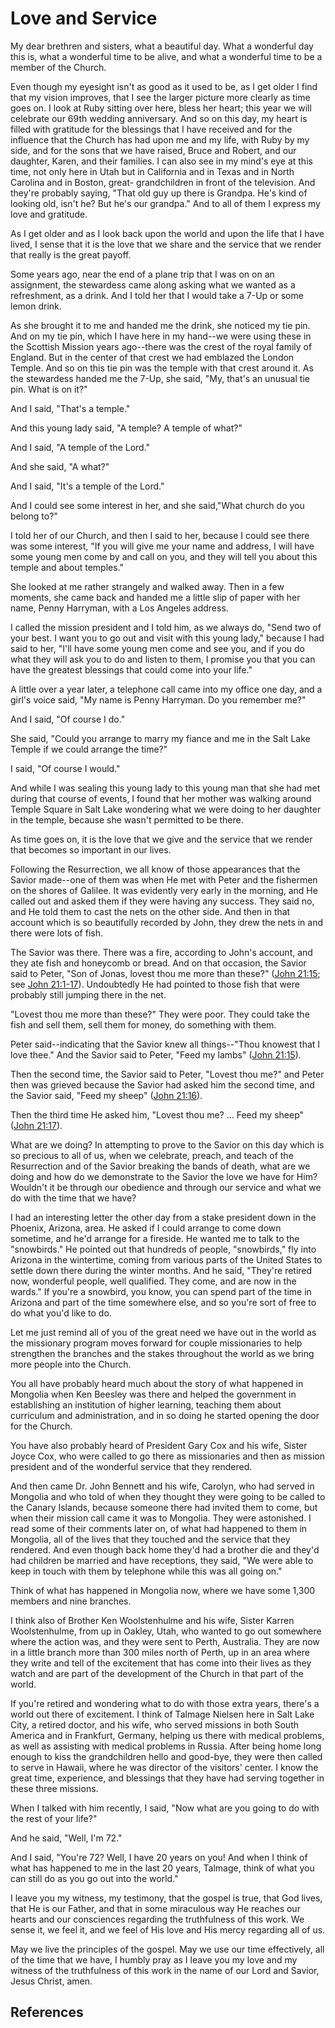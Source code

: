 # Love and Service

My dear brethren and sisters, what a beautiful day. What a wonderful day this
is, what a wonderful time to be alive, and what a wonderful time to be a
member of the Church.

Even though my eyesight isn't as good as it used to be, as I get older I find
that my vision improves, that I see the larger picture more clearly as time
goes on. I look at Ruby sitting over here, bless her heart; this year we will
celebrate our 69th wedding anniversary. And so on this day, my heart is filled
with gratitude for the blessings that I have received and for the influence
that the Church has had upon me and my life, with Ruby by my side, and for the
sons that we have raised, Bruce and Robert, and our daughter, Karen, and their
families. I can also see in my mind's eye at this time, not only here in Utah
but in California and in Texas and in North Carolina and in Boston, great-
grandchildren in front of the television. And they're probably saying, "That
old guy up there is Grandpa. He's kind of looking old, isn't he? But he's our
grandpa." And to all of them I express my love and gratitude.

As I get older and as I look back upon the world and upon the life that I have
lived, I sense that it is the love that we share and the service that we
render that really is the great payoff.

Some years ago, near the end of a plane trip that I was on on an assignment,
the stewardess came along asking what we wanted as a refreshment, as a drink.
And I told her that I would take a 7-Up or some lemon drink.

As she brought it to me and handed me the drink, she noticed my tie pin. And
on my tie pin, which I have here in my hand--we were using these in the
Scottish Mission years ago--there was the crest of the royal family of
England. But in the center of that crest we had emblazed the London Temple.
And so on this tie pin was the temple with that crest around it. As the
stewardess handed me the 7-Up, she said, "My, that's an unusual tie pin. What
is on it?"

And I said, "That's a temple."

And this young lady said, "A temple? A temple of what?"

And I said, "A temple of the Lord."

And she said, "A what?"

And I said, "It's a temple of the Lord."

And I could see some interest in her, and she said,"What church do you belong
to?"

I told her of our Church, and then I said to her, because I could see there
was some interest, "If you will give me your name and address, I will have
some young men come by and call on you, and they will tell you about this
temple and about temples."

She looked at me rather strangely and walked away. Then in a few moments, she
came back and handed me a little slip of paper with her name, Penny Harryman,
with a Los Angeles address.

I called the mission president and I told him, as we always do, "Send two of
your best. I want you to go out and visit with this young lady," because I had
said to her, "I'll have some young men come and see you, and if you do what
they will ask you to do and listen to them, I promise you that you can have
the greatest blessings that could come into your life."

A little over a year later, a telephone call came into my office one day, and
a girl's voice said, "My name is Penny Harryman. Do you remember me?"

And I said, "Of course I do."

She said, "Could you arrange to marry my fiance and me in the Salt Lake Temple
if we could arrange the time?"

I said, "Of course I would."

And while I was sealing this young lady to this young man that she had met
during that course of events, I found that her mother was walking around
Temple Square in Salt Lake wondering what we were doing to her daughter in the
temple, because she wasn't permitted to be there.

As time goes on, it is the love that we give and the service that we render
that becomes so important in our lives.

Following the Resurrection, we all know of those appearances that the Savior
made--one of them was when He met with Peter and the fishermen on the shores
of Galilee. It was evidently very early in the morning, and He called out and
asked them if they were having any success. They said no, and He told them to
cast the nets on the other side. And then in that account which is so
beautifully recorded by John, they drew the nets in and there were lots of
fish.

The Savior was there. There was a fire, according to John's account, and they
ate fish and honeycomb or bread. And on that occasion, the Savior said to
Peter, "Son of Jonas, lovest thou me more than these?" ([John
21:15](/scriptures/nt/john/21.15?lang=eng#14); see [John
21:1-17](/scriptures/nt/john/21.1-17?lang=eng#0)). Undoubtedly He had pointed
to those fish that were probably still jumping there in the net.

"Lovest thou me more than these?" They were poor. They could take the fish and
sell them, sell them for money, do something with them.

Peter said--indicating that the Savior knew all things--"Thou knowest that I
love thee." And the Savior said to Peter, "Feed my lambs" ([John
21:15](/scriptures/nt/john/21.15?lang=eng#14)).

Then the second time, the Savior said to Peter, "Lovest thou me?" and Peter
then was grieved because the Savior had asked him the second time, and the
Savior said, "Feed my sheep" ([John
21:16](/scriptures/nt/john/21.16?lang=eng#15)).

Then the third time He asked him, "Lovest thou me? ... Feed my sheep" ([John
21:17](/scriptures/nt/john/21.17?lang=eng#16)).

What are we doing? In attempting to prove to the Savior on this day which is
so precious to all of us, when we celebrate, preach, and teach of the
Resurrection and of the Savior breaking the bands of death, what are we doing
and how do we demonstrate to the Savior the love we have for Him? Wouldn't it
be through our obedience and through our service and what we do with the time
that we have?

I had an interesting letter the other day from a stake president down in the
Phoenix, Arizona, area. He asked if I could arrange to come down sometime, and
he'd arrange for a fireside. He wanted me to talk to the "snowbirds." He
pointed out that hundreds of people, "snowbirds," fly into Arizona in the
wintertime, coming from various parts of the United States to settle down
there during the winter months. And he said, "They're retired now, wonderful
people, well qualified. They come, and are now in the wards." If you're a
snowbird, you know, you can spend part of the time in Arizona and part of the
time somewhere else, and so you're sort of free to do what you'd like to do.

Let me just remind all of you of the great need we have out in the world as
the missionary program moves forward for couple missionaries to help
strengthen the branches and the stakes throughout the world as we bring more
people into the Church.

You all have probably heard much about the story of what happened in Mongolia
when Ken Beesley was there and helped the government in establishing an
institution of higher learning, teaching them about curriculum and
administration, and in so doing he started opening the door for the Church.

You have also probably heard of President Gary Cox and his wife, Sister Joyce
Cox, who were called to go there as missionaries and then as mission president
and of the wonderful service that they rendered.

And then came Dr. John Bennett and his wife, Carolyn, who had served in
Mongolia and who told of when they thought they were going to be called to the
Canary Islands, because someone there had invited them to come, but when their
mission call came it was to Mongolia. They were astonished. I read some of
their comments later on, of what had happened to them in Mongolia, all of the
lives that they touched and the service that they rendered. And even though
back home they'd had a brother die and they'd had children be married and have
receptions, they said, "We were able to keep in touch with them by telephone
while this was all going on."

Think of what has happened in Mongolia now, where we have some 1,300 members
and nine branches.

I think also of Brother Ken Woolstenhulme and his wife, Sister Karren
Woolstenhulme, from up in Oakley, Utah, who wanted to go out somewhere where
the action was, and they were sent to Perth, Australia. They are now in a
little branch more than 300 miles north of Perth, up in an area where they
write and tell of the excitement that has come into their lives as they watch
and are part of the development of the Church in that part of the world.

If you're retired and wondering what to do with those extra years, there's a
world out there of excitement. I think of Talmage Nielsen here in Salt Lake
City, a retired doctor, and his wife, who served missions in both South
America and in Frankfurt, Germany, helping us there with medical problems, as
well as assisting with medical problems in Russia. After being home long
enough to kiss the grandchildren hello and good-bye, they were then called to
serve in Hawaii, where he was director of the visitors' center. I know the
great time, experience, and blessings that they have had serving together in
these three missions.

When I talked with him recently, I said, "Now what are you going to do with
the rest of your life?"

And he said, "Well, I'm 72."

And I said, "You're 72? Well, I have 20 years on you! And when I think of what
has happened to me in the last 20 years, Talmage, think of what you can still
do as you go out into the world."

I leave you my witness, my testimony, that the gospel is true, that God lives,
that He is our Father, and that in some miraculous way He reaches our hearts
and our consciences regarding the truthfulness of this work. We sense it, we
feel it, and we feel of His love and His mercy regarding all of us.

May we live the principles of the gospel. May we use our time effectively, all
of the time that we have, I humbly pray as I leave you my love and my witness
of the truthfulness of this work in the name of our Lord and Savior, Jesus
Christ, amen.

## References

